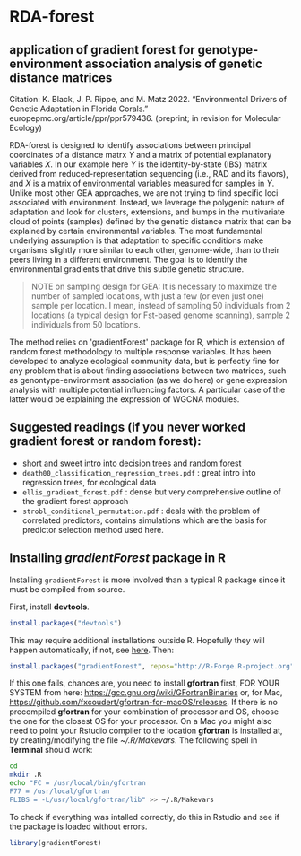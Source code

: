 # RDA-forest
## application of gradient forest for genotype-environment association analysis of genetic distance matrices

Citation: K. Black, J. P. Rippe, and M. Matz 2022. “Environmental Drivers of Genetic Adaptation in Florida Corals.” europepmc.org/article/ppr/ppr579436. (preprint; in revision for Molecular Ecology)

RDA-forest is designed to identify associations between principal coordinates of a distance matrx *Y* and a matrix of potential explanatory variables *X*. In our example here *Y* is the identity-by-state (IBS) matrix derived from reduced-representation sequencing (i.e., RAD and its flavors), and *X* is a matrix of environmental variables measured for samples in *Y*. Unlike most other GEA approaches, we are not trying to find specific loci associated with environment. Instead, we leverage the polygenic nature of adaptation and look for clusters, extensions, and bumps in the multivariate cloud of points (samples) defined by the genetic distance matrix that can be explained by certain environmental variables. The most fundamental underlying assumption is that adaptation to specific conditions make organisms slightly more similar to each other, genome-wide, than to their peers living in a different environment. The goal is to identify the environmental gradients that drive this subtle genetic structure.

> NOTE on sampling design for GEA: It is necessary to maximize the number of sampled locations, with just a few (or even just one) sample per location. I mean, instead of sampling 50 individuals from 2 locations (a typical design for Fst-based genome scanning), sample 2 individuals from 50 locations.

The method relies on 'gradientForest' package for R, which is extension of random forest methodology to multiple response variables. It has been developed to analyze ecological community data, but is perfectly fine for any problem that is about finding associations between two matrices, such as genontype-environment association (as we do here) or gene expression analysis with multiple potential influencing factors. A particular case of the latter would be explaining the expression of WGCNA modules.  

## Suggested readings (if you never worked gradient forest or random forest):
- [short and sweet intro into decision trees and random forest](https://towardsdatascience.com/understanding-random-forest-58381e0602d2)
- `death00_classification_regression_trees.pdf` : great intro into regression trees, for ecological data
- `ellis_gradient_forest.pdf` : dense but very comprehensive outline of the gradient forest approach
- `strobl_conditional_permutation.pdf` : deals with the problem of correlated predictors, contains simulations which are the basis for predictor selection method used here.

## Installing *gradientForest* package in R  

Installing `gradientForest` is more involved than a typical R package since it must be compiled from source. 

First, install **devtools**. 
```R
install.packages("devtools")
```
This may require additional installations outside R. Hopefully they will happen automatically, if not, see [here](https://www.r-project.org/nosvn/pandoc/devtools.html).
Then:
```R
install.packages("gradientForest", repos="http://R-Forge.R-project.org")
```
If this one fails, chances are, you need to install **gfortran** first, FOR YOUR SYSTEM from here:
https://gcc.gnu.org/wiki/GFortranBinaries or, for Mac, https://github.com/fxcoudert/gfortran-for-macOS/releases. If there is no precompiled **gfortran** for your combination of processor and OS, choose the one for the closest OS for your processor.
On a Mac you might also need to point your Rstudio compiler to the location **gfortran** is installed at, by creating/modifying the file *~/.R/Makevars*. The following spell in **Terminal** should work:
```sh
cd
mkdir .R
echo "FC = /usr/local/bin/gfortran
F77 = /usr/local/gfortran
FLIBS = -L/usr/local/gfortran/lib" >> ~/.R/Makevars
```
To check if everything was intalled correctly, do this in Rstudio and see if the package is loaded without errors.
```R
library(gradientForest)
```

